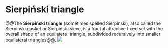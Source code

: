 # Sierpiński triangle
@@The **Sierpiński triangle** (sometimes spelled Sierpinski), also called the Sierpiński gasket or Sierpiński sieve, is a fractal attractive fixed set with the overall shape of an equilateral triangle, subdivided recursively into smaller equilateral triangles@@.
![](https://www.robertdickau.com/striangle.png)
